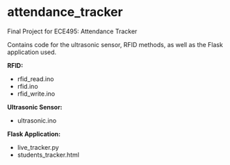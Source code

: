 # attendance_tracker
Final Project for ECE495: Attendance Tracker

Contains code for the ultrasonic sensor, RFID methods, as well as the Flask application used.

**RFID:**
- rfid_read.ino
- rfid.ino
- rfid_write.ino

**Ultrasonic Sensor:**
- ultrasonic.ino

**Flask Application:**
- live_tracker.py
- students_tracker.html
